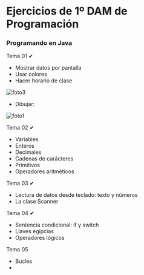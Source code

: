 # Ejercicios de 1º DAM de Programación
### Programando en Java

Tema 01 ✔
* Mostrar datos por pantalla
* Usar colores
* Hacer horario de clase

![foto3](https://user-images.githubusercontent.com/74043250/139556945-c5224945-a57b-4da8-90c9-2f3f5427c7b3.png)

* Dibujar:

![foto1](https://user-images.githubusercontent.com/74043250/139556816-8cdf7f78-3814-4932-9c41-92bb756f4269.png)

Tema 02 ✔
* Variables
* Enteros
* Decimales
* Cadenas de carácteres
* Primitivos
* Operadores aritméticos

Tema 03 ✔
* Lectura de datos desde teclado: texto y números
* La clase Scanner

Tema 04 ✔
* Sentencia condicional: if y switch
* Llaves egipcias
* Operadores lógicos

Tema 05
* Bucles
* 
